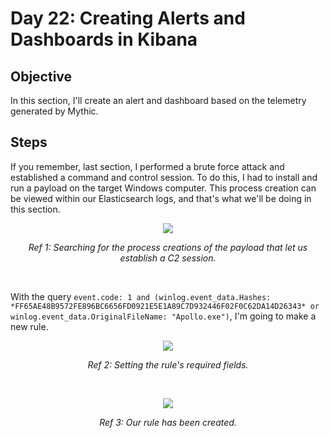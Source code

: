 # Day 22: Creating Alerts and Dashboards in Kibana
## Objective
In this section, I'll create an alert and dashboard based on the telemetry generated by Mythic.

## Steps
If you remember, last section, I performed a brute force attack and established a command and control session. To do this, I had to install and run a payload on the target Windows computer. This process creation can be viewed within our Elasticsearch logs, and that's what we'll be doing in this section. 

<p align="center"><img src="https://i.imgur.com/4Q4R4dt.png"></p>
<p align="center"><i>Ref 1: Searching for the process creations of the payload that let us establish a C2 session.</i></p>
<br>

With the query `event.code: 1 and (winlog.event_data.Hashes: *FF65AE48B9572FE896BC6656FD0921E5E1A89C7D932446F02F0C62DA14D26343* or winlog.event_data.OriginalFileName: "Apollo.exe")`, I'm going to make a new rule.

<p align="center"><img src="https://i.imgur.com/Wr7Haf1.png"></p>
<p align="center"><i>Ref 2: Setting the rule's required fields.</i></p>
<br>

<p align="center"><img src="https://i.imgur.com/7rkXYyz.png"></p>
<p align="center"><i>Ref 3: Our rule has been created.</i></p>
<br>
